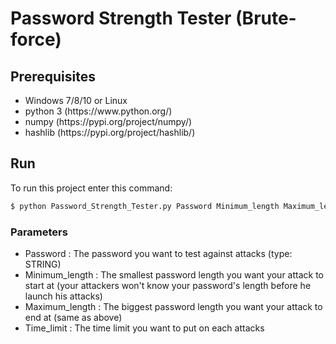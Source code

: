 # Password Strength Tester (Brute-force)
## Prerequisites

<ul>
<li>Windows 7/8/10 or Linux</li>
<li>python 3 (https://www.python.org/)</li>
<li>numpy (https://pypi.org/project/numpy/)</li>
<li>hashlib (https://pypi.org/project/hashlib/)</li>
</ul>

## Run

To run this project enter this command:
```bash
$ python Password_Strength_Tester.py Password Minimum_length Maximum_length Time_limit
```
### Parameters
<ul>
<li>Password : The password you want to test against attacks (type: STRING)</li>
<li>Minimum_length : The smallest password length you want your attack to start at (your attackers won't know your password's length before he launch his attacks)</li>
<li>Maximum_length : The biggest password length you want your attack to end at (same as above)</li>
<li>Time_limit : The time limit you want to put on each attacks</li>
</ul>
